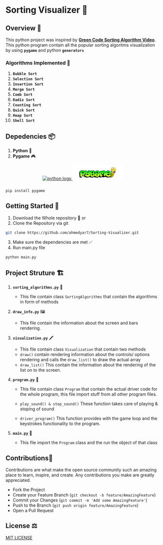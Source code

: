 # Sorting Visualizer 🧮

## Overview 📃

This python project was inspired by **[Green Code Sorting Algorithm Video]("https://www.youtube.com/watch?v=N4JVT3eVBP8")**. This python program contain all the popular sorting algoritms visualization by using **`pygame`** and python **`generators`**

### Algorithms Implemented 🧮

1. **`Bubble Sort`**
2. **`Selection Sort`**
3. **`Insertion Sort`**
4. **`Merge Sort`**
5. **`Comb Sort`**
6. **`Radix Sort`**
7. **`Counting Sort`**
8. **`Quick Sort`**
9. **`Heap Sort`**
10. **`Shell Sort`**

## Depedencies 📦

1. **Python** 🐍
2. **Pygame** 🎮

<div align="center">
   <a href="https://www.python.org/">
      <img src="https://img.shields.io/badge/Python-3776AB?logo=python&logoColor=white&style=for-the-badge" height="50" alt="python logo"  />
  </a>
  <a href="https://www.pygame.org/news">
      <img src="pygamenew.png" height="50" alt="python logo"  />
  </a>
</div>

###

```bash
pip install pygame

```

## Getting Started 🚀

1. Download the Whole repository 📁 or
2. Clone the Repository via git

```bash
git clone https://github.com/ahmedyar7/Sorting-Visualizer.git

```

3. Make sure the dependencies are met ✅
4. Run main.py file

```bash
python main.py
```

## Project Struture 🏗️

1. **`sorting_algorithms.py`** 📜

   - This file contain class `SortingAlgorithms` that contain the algorithms in form of methods

2. **`draw_info.py`** 🖼️

   - This file contain the information about the screen and bars rendering.

3. **`visualization.py`** 🖍️

   - This file contain class `Visualization` that contain two methods
   - `draw()` contain rendering information about the controls/ options rendering and calls the `draw_list()` to draw the actual array
   - `draw_list()` This contain the information about the rendering of the list on to the screen.

4. **`program.py`** 🦾

   - This file contain class `Program` that contain the actual driver code for the whole program, this file import stuff from all other program files.

   - `play_sound() & stop_sound()` These function takes care of playing & stoping of sound
   - `driver_program()` This function provides with the game loop and the keystrokes functionality to the program.

5. **`main.py`** 🚦
   - This file import the `Program` class and the run the object of that class

## Contributions🤝

Contributions are what make the open source community such an amazing place to learn, inspire, and create. Any contributions you make are greatly appreciated.

- Fork the Project
- Create your Feature Branch (`git checkout -b feature/AmazingFeature`)
- Commit your Changes (`git commit -m 'Add some AmazingFeature'`)
- Push to the Branch (`git push origin feature/AmazingFeature`)
- Open a Pull Request

## License ⚖

[MIT LICENSE](LICENSE)
